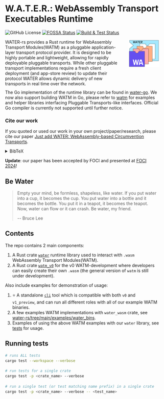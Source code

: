 # W.A.T.E.R.: WebAssembly Transport Executables Runtime
![GitHub License](https://img.shields.io/github/license/refraction-networking/water-rs)
[![FOSSA Status](https://app.fossa.com/api/projects/git%2Bgithub.com%2Frefraction-networking%2Fwater-rs.svg?type=shield&issueType=license)](https://app.fossa.com/projects/git%2Bgithub.com%2Frefraction-networking%2Fwater-rs?ref=badge_shield&issueType=license)
[![Build & Test Status](https://github.com/refraction-networking/water-rs/actions/workflows/rust.yml/badge.svg?branch=main)](https://github.com/refraction-networking/water-rs/actions/workflows/rust.yml)

<div style="width: 100%; height = 160px">
    <div style="width: 75%; height: 150px; float: left;"> 
        WATER-rs provides a Rust runtime for WebAssembly Transport Modules(WATM) as a pluggable application-layer transport protocol provider. It is designed to be highly portable and lightweight, allowing for rapidly deployable pluggable transports. While other pluggable transport implementations require a fresh client deployment (and app-store review) to update their protocol WATER allows dynamic delivery of new transports in real time over the network.<br />
        <br />
    </div>
    <div style="margin-left: 80%; height: 150px;"> 
        <img src=".github/assets/logo_v0.svg" alt="WATER wasm transport" align="right">
    </div>
</div>

The Go implementation of the runtime library can be found in [water-go](https://github.com/refraction-networking/water). We now also support building WATM in Go, please refer to [watm](https://github.com/refraction-networking/watm) for examples and helper libraries interfacing Pluggable Transports-like interfaces. Official Go compiler is currently not supported until further notice.

### Cite our work

If you quoted or used our work in your own project/paper/research, please cite our paper [Just add WATER: WebAssembly-based Circumvention Transports](https://www.petsymposium.org/foci/2024/foci-2024-0003.pdf).

<details>
  <summary>BibTeX</summary>
    
  ```bibtex
  @inproceedings{water-foci24,
	  author = {Erik Chi and Gaukas Wang and J. Alex Halderman and Eric Wustrow and Jack Wampler},
	  title = {Just add {WATER}: {WebAssembly}-based Circumvention Transports},
	  booktitle = {Free and Open Communications on the Internet},
      publisher = {},
	  year = {2024},
	  url = {https://www.petsymposium.org/foci/2024/foci-2024-0003.pdf},
  }
  ```
</details>

**Update**: our paper has been accepted by FOCI and presented at [FOCI 2024](https://foci.community/foci24.html)!

## Be Water

> Empty your mind, be formless, shapeless, like water. If you put water into a cup, it becomes the cup. You put water into a bottle and it becomes the bottle. You put it in a teapot, it becomes the teapot. Now, water can flow or it can crash. Be water, my friend.
>
> -- Bruce Lee

## Contents

The repo contains 2 main components:
1. A Rust crate [`water`](https://github.com/refraction-networking/water-rs/tree/main/crates/water) runtime library used to interact with `.wasm` WebAssembly Transport Modules(WATM).
2. A Rust crate [`watm_v0`](https://github.com/refraction-networking/water-rs/tree/main/crates/watm_v0) for the v0 WATM-development where developers can easily create their own `.wasm` (the general version of `watm` is still under development).


Also include examples for demonstration of usage:
1. ⭐ A standalone [`cli`](https://github.com/refraction-networking/water-rs/tree/main/examples/clients/cli) tool which is compatible with both `v0` and `v1_preview`, and can run all different roles with all of our example WATM binaries.
2. A few examples WATM implementations with `water_wasm` crate, see [water-rs/tree/main/examples/water_bins](https://github.com/refraction-networking/water-rs/tree/main/examples/water_bins).
3. Examples of using the above WATM examples with our `water` library, see [tests](https://github.com/refraction-networking/water-rs/tree/main/tests/tests) for usage.

## Running tests

```sh
# runs ALL tests
cargo test --workspace --verbose

# run tests for a single crate
cargo test -p <crate_name> --verbose

# run a single test (or test matching name prefix) in a single crate
cargo test -p <crate_name> --verbose -- <test_name>
```
